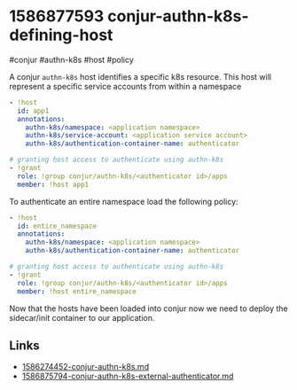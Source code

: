 # 1586877593 conjur-authn-k8s-defining-host
#conjur #authn-k8s #host #policy

A conjur `authn-k8s` host identifies a specific k8s resource.
This host will represent a specific service accounts from within a namespace
```yaml
- !host
  id: app1
  annotations:
    authn-k8s/namespace: <application namespace>
    authn-k8s/service-account: <application service account>
    authn-k8s/authentication-container-name: authenticator

# granting host access to authenticate using authn-k8s
- !grant
  role: !group conjur/authn-k8s/<authenticator id>/apps
  member: !host app1
```

To authenticate an entire namespace load the following policy:
```yaml
- !host
  id: entire_namespace
  annotations:
    authn-k8s/namespace: <application namespace>
    authn-k8s/authentication-container-name: authenticator

# granting host access to authenticate using authn-k8s
- !grant
  role: !group conjur/authn-k8s/<authenticator id>/apps
  member: !host entire_namespace
```

Now that the hosts have been loaded into conjur now we need to deploy the sidecar/init container to our application.



## Links
- [1586274452-conjur-authn-k8s.md](1586274452-conjur-authn-k8s.md)
- [1586875794-conjur-authn-k8s-external-authenticator.md](1586875794-conjur-authn-k8s-external-authenticator.md)
